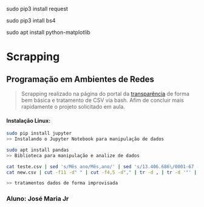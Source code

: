 sudo pip3 install request

sudo pip3 intall bs4

sudo apt install python-matplotlib

# Scrapping 
## Programação em Ambientes de Redes

> Scrapping realizado na página do portal da [transparência](http://transparencia.gov.br/) de forma bem básica e tratamento de CSV via bash. Afim de concluir mais rapidamente o projeto solicitado em aula.

#### Instalação Linux:

```bash
sudo pip install jupyter
>> Instalando o Jupyter Notebook para manipulação de dados

sudo apt install pandas
>> Biblioteca para manipulação e analize de dados
```

```bash
cat teste.csv | sed 's/Mês ano/Mês,ano/' | sed 's/13.406.686\/0001-67 - //' | tr / , > new.csv
cat new.csv | cut -f11 -d" " | cut -f4,5 -d"," | tr -d , | tr -d '"' | tr -d . > dad0s.csv

>> tratamentos dados de forma improvisada
```


### Aluno: José Maria Jr